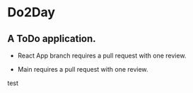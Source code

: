 # Do2Day
A ToDo application.
- 
- React App branch requires a pull request with one review.

- Main requires a pull request with one review.

test
